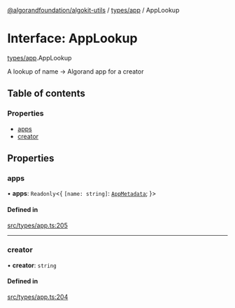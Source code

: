 [@algorandfoundation/algokit-utils](../README.md) / [types/app](../modules/types_app.md) / AppLookup

# Interface: AppLookup

[types/app](../modules/types_app.md).AppLookup

A lookup of name -> Algorand app for a creator

## Table of contents

### Properties

- [apps](types_app.AppLookup.md#apps)
- [creator](types_app.AppLookup.md#creator)

## Properties

### apps

• **apps**: `Readonly`<{ `[name: string]`: [`AppMetadata`](types_app.AppMetadata.md);  }\>

#### Defined in

[src/types/app.ts:205](https://github.com/algorandfoundation/algokit-utils-ts/blob/main/src/types/app.ts#L205)

___

### creator

• **creator**: `string`

#### Defined in

[src/types/app.ts:204](https://github.com/algorandfoundation/algokit-utils-ts/blob/main/src/types/app.ts#L204)
